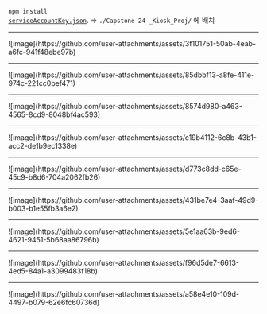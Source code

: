 <code>npm install</code>
<br/>
[<code>serviceAccountKey.json</code>](https://file.notion.so/f/f/633dd8f4-aa62-4272-8880-b3717709ab02/e0f6790e-72c6-456c-9108-bd283cdde7e1/serviceAccountKey.json?table=block&id=1595d60d-6f10-802d-8562-f5d7c18b0b96&spaceId=633dd8f4-aa62-4272-8880-b3717709ab02&expirationTimestamp=1734307200000&signature=L_NFDC0vWmDVQDq6UHufHWLDKIbXMZIyrTZ6rUUKN8w&downloadName=serviceAccountKey.json).
=>  <code>./Capstone-24-_Kiosk_Proj/</code> 에 배치
<hr>
![image](https://github.com/user-attachments/assets/3f101751-50ab-4eab-a6fc-941f48ebe97b)
<hr>
![image](https://github.com/user-attachments/assets/85dbbf13-a8fe-411e-974c-221cc0bef471)
<hr>
![image](https://github.com/user-attachments/assets/8574d980-a463-4565-8cd9-8048bf4ac593)
<hr>
![image](https://github.com/user-attachments/assets/c19b4112-6c8b-43b1-acc2-de1b9ec1338e)

<hr>
![image](https://github.com/user-attachments/assets/d773c8dd-c65e-45c9-b8d6-704a2062fb26)

<hr>
![image](https://github.com/user-attachments/assets/431be7e4-3aaf-49d9-b003-b1e55fb3a6e2)

<hr>
![image](https://github.com/user-attachments/assets/5e1aa63b-9ed6-4621-9451-5b68aa86796b)

<hr>
![image](https://github.com/user-attachments/assets/f96d5de7-6613-4ed5-84a1-a3099483f18b)

<hr>
![image](https://github.com/user-attachments/assets/a58e4e10-109d-4497-b079-62e6fc60736d)
